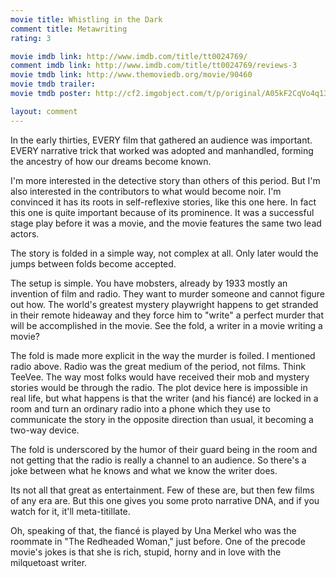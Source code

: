 ```yaml
---
movie title: Whistling in the Dark
comment title: Metawriting
rating: 3

movie imdb link: http://www.imdb.com/title/tt0024769/
comment imdb link: http://www.imdb.com/title/tt0024769/reviews-3
movie tmdb link: http://www.themoviedb.org/movie/90460
movie tmdb trailer: 
movie tmdb poster: http://cf2.imgobject.com/t/p/original/A05kF2CqVo4q13iwUbXhTb55kQL.jpg

layout: comment
---
```


In the early thirties, EVERY film that gathered an audience was important. EVERY narrative trick that worked was adopted and manhandled, forming the ancestry of how our dreams become known.

I'm more interested in the detective story than others of this period. But I'm also interested in the contributors to what would become noir. I'm convinced it has its roots in self-reflexive stories, like this one here. In fact this one is quite important because of its prominence. It was a successful stage play before it was a movie, and the movie features the same two lead actors.

The story is folded in a simple way, not complex at all. Only later would the jumps between folds become accepted.

The setup is simple. You have mobsters, already by 1933 mostly an invention of film and radio. They want to murder someone and cannot figure out how. The world's greatest mystery playwright happens to get stranded in their remote hideaway and they force him to "write" a perfect murder that will be accomplished in the movie. See the fold, a writer in a movie writing a movie?

The fold is made more explicit in the way the murder is foiled. I mentioned radio above. Radio was the great medium of the period, not films. Think TeeVee. The way most folks would have received their mob and mystery stories would be through the radio. The plot device here is impossible in real life, but what happens is that the writer (and his fiancé) are locked in a room and turn an ordinary radio into a phone which they use to communicate the story in the opposite direction than usual, it becoming a two-way device.

The fold is underscored by the humor of their guard being in the room and not getting that the radio is really a channel to an audience. So there's a joke between what he knows and what we know the writer does.

Its not all that great as entertainment. Few of these are, but then few films of any era are. But this one gives you some proto narrative DNA, and if you watch for it, it'll meta-titillate. 

Oh, speaking of that, the fiancé is played by Una Merkel who was the roommate in "The Redheaded Woman," just before. One of the precode movie's jokes is that she is rich, stupid, horny and in love with the milquetoast writer.
